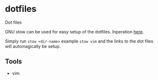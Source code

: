 dotfiles
========

Dot files

GNU stow can be used for easy setup of the dotfiles. Inperation [here](https://dr563105.github.io/blog/manage-dotfiles-with-gnu-stow/).

Simply run `stow <dir-name>` example `stow vim` and the links to the dot files
will automagically be setup.

## Tools

* vim

